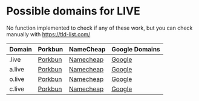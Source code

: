 # Possible domains for LIVE

No function implemented to check if any of these work, but you can check manually with https://tld-list.com/

| Domain | Porkbun | NameCheap | Google Domains |
|---|---|---|---|
| .live | [Porkbun](https://porkbun.com/checkout/search?prb=e814663da1&tlds=&idnLanguage=&search=search&q=.live) | [Namecheap](https://www.namecheap.com/domains/registration/results/?domain=.live) | [Google](https://domains.google.com/registrar/search?searchTerm=.live) |
| a.live | [Porkbun](https://porkbun.com/checkout/search?prb=e814663da1&tlds=&idnLanguage=&search=search&q=a.live) | [Namecheap](https://www.namecheap.com/domains/registration/results/?domain=a.live) | [Google](https://domains.google.com/registrar/search?searchTerm=a.live) |
| o.live | [Porkbun](https://porkbun.com/checkout/search?prb=e814663da1&tlds=&idnLanguage=&search=search&q=o.live) | [Namecheap](https://www.namecheap.com/domains/registration/results/?domain=o.live) | [Google](https://domains.google.com/registrar/search?searchTerm=o.live) |
| c.live | [Porkbun](https://porkbun.com/checkout/search?prb=e814663da1&tlds=&idnLanguage=&search=search&q=c.live) | [Namecheap](https://www.namecheap.com/domains/registration/results/?domain=c.live) | [Google](https://domains.google.com/registrar/search?searchTerm=c.live) |
